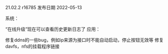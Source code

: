 21.02.2 r16785
发布日期 2022-05-13

系统：

“在线升级”现在可以查看历史更新日志了
应用：

修复ddns的一些bug，例如ip来源为接口时不能自动启动，停止按钮无效等
修复davfs，nfs的挂载程序链接